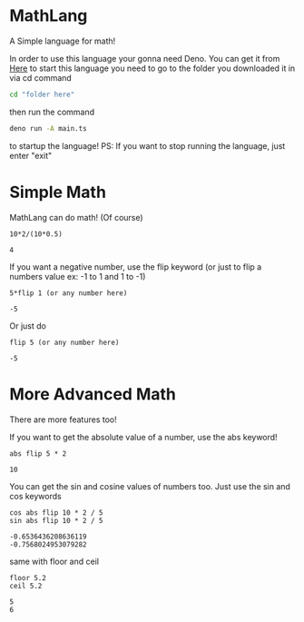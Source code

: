 # MathLang
A Simple language for math!

In order to use this language your gonna need Deno.
You can get it from [Here](https://deno.com/)
to start this language you need to go to the folder you downloaded it in via cd command
```bash
cd "folder here"
```
then run the command
```bash
deno run -A main.ts
```
to startup the language!
PS: If you want to stop running the language, just enter "exit"

# Simple Math
MathLang can do math! (Of course)
```
10*2/(10*0.5)
```
```
4
```
If you want a negative number, use the flip keyword (or just to flip a numbers value ex: -1 to 1 and 1 to -1)
```
5*flip 1 (or any number here)
```
```
-5
```
Or just do
```
flip 5 (or any number here)
```
```
-5
```

# More Advanced Math
There are more features too!

If you want to get the absolute value of a number, use the abs keyword!
```
abs flip 5 * 2
```
```
10
```

You can get the sin and cosine values of numbers too.
Just use the sin and cos keywords
```
cos abs flip 10 * 2 / 5
sin abs flip 10 * 2 / 5
```
```
-0.6536436208636119
-0.7568024953079282
```

same with floor and ceil
```
floor 5.2
ceil 5.2
```
```
5
6
```
